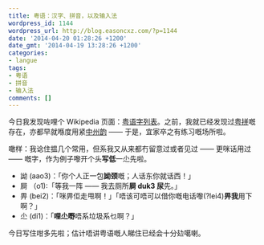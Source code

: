 ```yaml
---
title: 粤语：汉字、拼音，以及输入法
wordpress_id: 1144
wordpress_url: http://blog.easoncxz.com/?p=1144
date: '2014-04-20 01:28:26 +1200'
date_gmt: '2014-04-19 13:28:26 +1200'
categories:
- langue
tags:
- 粤语
- 拼音
- 输入法
comments: []
---
```

<p>今日我发现咗哩个 Wikipedia 页面：<a href="http://zh.wikipedia.org/wiki/%E7%B2%B5%E8%AA%9E%E5%AD%97%E5%88%97%E8%A1%A8">粤语字列表</a>。之前，我就已经发现过<a href="http://en.wikipedia.org/wiki/Jyutping">粤拼</a>嘅存在，亦都早就喺度用紧<a href="https://code.google.com/p/rimeime/">中州韵</a> —— 于是，宜家卒之有练习嘅场所啦。</p>
<p>噉样：我谂住揾几个常用，但系我又从来都冇留意过或者见过 —— 更咪话用过 —— 嘅字，作为例子嚟开个头<strong>写低</strong>一尐先啦。</p>
<ul>
<li>詏 (aao3)：「你个人正一包<strong>詏颈</strong>嘅；人话东你就话西！」</li>
<li>屙 （o1):「等我一阵 —— 我去厕所<strong>屙 duk3 尿</strong>先。」</li>
<li>畀 (bei2)：「咪畀佢走甩啊！」「唔该可唔可以借你嘅电话嚟(?lei4)<strong>畀我</strong>用下啊？」</li>
<li>尐 (di1)：「<strong>哩尐嘢</strong>唔系垃圾系乜啊？」</li>
</ul>
<p>今日写住咁多先啦；估计唔讲粤语嘅人睇住已经会十分攰噶喇。</p>
